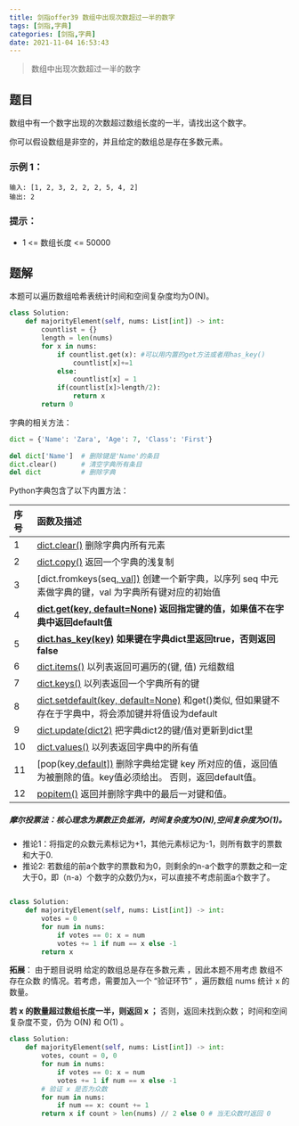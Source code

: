 ```yaml
---
title: 剑指offer39 数组中出现次数超过一半的数字
tags: [剑指,字典]
categories: [剑指,字典]
date: 2021-11-04 16:53:43
---
```


>数组中出现次数超过一半的数字

## 题目

数组中有一个数字出现的次数超过数组长度的一半，请找出这个数字。

你可以假设数组是非空的，并且给定的数组总是存在多数元素。

### 示例 1：

```
输入: [1, 2, 3, 2, 2, 2, 5, 4, 2]
输出: 2
```

### 提示：

- 1 <= 数组长度 <= 50000

## 题解

本题可以遍历数组哈希表统计时间和空间复杂度均为O(N)。

```python
class Solution:
    def majorityElement(self, nums: List[int]) -> int:
        countlist = {}
        length = len(nums)
        for x in nums:
            if countlist.get(x): #可以用内置的get方法或者用has_key()
                countlist[x]+=1
            else:
                countlist[x] = 1
            if(countlist[x]>length/2):
                return x
        return 0
```
字典的相关方法：

```python
dict = {'Name': 'Zara', 'Age': 7, 'Class': 'First'}
 
del dict['Name']  # 删除键是'Name'的条目
dict.clear()      # 清空字典所有条目
del dict          # 删除字典
```

Python字典包含了以下内置方法：

| 序号 | 函数及描述                                                   |
| :--- | :----------------------------------------------------------- |
| 1    | [dict.clear()](https://www.runoob.com/python/att-dictionary-clear.html) 删除字典内所有元素 |
| 2    | [dict.copy()](https://www.runoob.com/python/att-dictionary-copy.html) 返回一个字典的浅复制 |
| 3    | [dict.fromkeys(seq[, val\])](https://www.runoob.com/python/att-dictionary-fromkeys.html) 创建一个新字典，以序列 seq 中元素做字典的键，val 为字典所有键对应的初始值 |
| 4    | **[dict.get(key, default=None)](https://www.runoob.com/python/att-dictionary-get.html) 返回指定键的值，如果值不在字典中返回default值** |
| 5    | **[dict.has_key(key)](https://www.runoob.com/python/att-dictionary-has_key.html) 如果键在字典dict里返回true，否则返回false** |
| 6    | [dict.items()](https://www.runoob.com/python/att-dictionary-items.html) 以列表返回可遍历的(键, 值) 元组数组 |
| 7    | [dict.keys()](https://www.runoob.com/python/att-dictionary-keys.html) 以列表返回一个字典所有的键 |
| 8    | [dict.setdefault(key, default=None)](https://www.runoob.com/python/att-dictionary-setdefault.html) 和get()类似, 但如果键不存在于字典中，将会添加键并将值设为default |
| 9    | [dict.update(dict2)](https://www.runoob.com/python/att-dictionary-update.html) 把字典dict2的键/值对更新到dict里 |
| 10   | [dict.values()](https://www.runoob.com/python/att-dictionary-values.html) 以列表返回字典中的所有值 |
| 11   | [pop(key[,default\])](https://www.runoob.com/python/python-att-dictionary-pop.html) 删除字典给定键 key 所对应的值，返回值为被删除的值。key值必须给出。 否则，返回default值。 |
| 12   | [popitem()](https://www.runoob.com/python/python-att-dictionary-popitem.html) 返回并删除字典中的最后一对键和值。 |

##### 摩尔投票法：核心理念为票数正负抵消，时间复杂度为O(N),空间复杂度为O(1)。

- 推论1：将指定的众数元素标记为+1，其他元素标记为-1，则所有数字的票数和大于0.
- 推论2:  若数组的前a个数字的票数和为0，则剩余的n-a个数字的票数之和一定大于0，即（n-a）个数字的众数仍为x，可以直接不考虑前面a个数字了。

```python

class Solution:
    def majorityElement(self, nums: List[int]) -> int:
        votes = 0
        for num in nums:
            if votes == 0: x = num
            votes += 1 if num == x else -1
        return x

```

**拓展**： 由于题目说明 给定的数组总是存在多数元素 ，因此本题不用考虑 数组不存在众数 的情况。若考虑，需要加入一个 “验证环节” ，遍历数组 nums 统计 x 的数量。

**若 x 的数量超过数组长度一半，则返回 x ；**
否则，返回未找到众数；
时间和空间复杂度不变，仍为 O(N) 和 O(1) 。

```python
class Solution:
    def majorityElement(self, nums: List[int]) -> int:
        votes, count = 0, 0
        for num in nums:
            if votes == 0: x = num
            votes += 1 if num == x else -1
        # 验证 x 是否为众数
        for num in nums:
            if num == x: count += 1
        return x if count > len(nums) // 2 else 0 # 当无众数时返回 0
```


